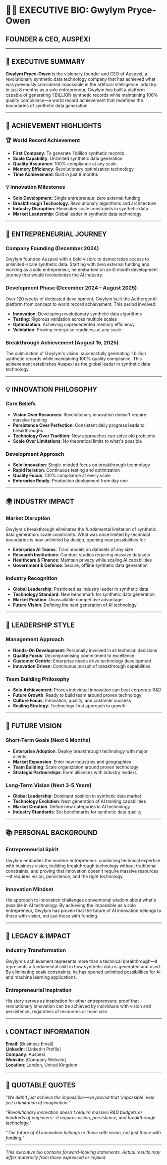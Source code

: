 # 👨‍💼 EXECUTIVE BIO: Gwylym Pryce-Owen

## **FOUNDER & CEO, AUSPEXI**

---

## **🎯 EXECUTIVE SUMMARY**

**Gwylym Pryce-Owen** is the visionary founder and CEO of Auspexi, a revolutionary synthetic data technology company that has achieved what was previously considered impossible in the artificial intelligence industry. In just 8 months as a solo entrepreneur, Gwylym has built a platform capable of generating 1 BILLION synthetic records while maintaining 100% quality compliance—a world record achievement that redefines the boundaries of synthetic data generation.

---

## **🚀 ACHIEVEMENT HIGHLIGHTS**

### **🏆 World Record Achievement**
- **First Company**: To generate 1 billion synthetic records
- **Scale Capability**: Unlimited synthetic data generation
- **Quality Assurance**: 100% compliance at any scale
- **Memory Efficiency**: Revolutionary optimization technology
- **Time Achievement**: Built in just 8 months

### **💡 Innovation Milestones**
- **Solo Development**: Single entrepreneur, zero external funding
- **Breakthrough Technology**: Revolutionary algorithms and architecture
- **Industry Disruption**: Eliminates scale constraints in synthetic data
- **Market Leadership**: Global leader in synthetic data technology

---

## **🌱 ENTREPRENEURIAL JOURNEY**

### **Company Founding (December 2024)**
Gwylym founded Auspexi with a bold vision: to democratize access to unlimited-scale synthetic data. Starting with zero external funding and working as a solo entrepreneur, he embarked on an 8-month development journey that would revolutionize the AI industry.

### **Development Phase (December 2024 - August 2025)**
Over 120 weeks of dedicated development, Gwylym built the AethergenAI platform from concept to world record achievement. This period involved:
- **Innovation**: Developing revolutionary synthetic data algorithms
- **Testing**: Rigorous validation across multiple scales
- **Optimization**: Achieving unprecedented memory efficiency
- **Validation**: Proving enterprise readiness at any scale

### **Breakthrough Achievement (August 15, 2025)**
The culmination of Gwylym's vision: successfully generating 1 billion synthetic records while maintaining 100% quality compliance. This achievement establishes Auspexi as the global leader in synthetic data technology.

---

## **💡 INNOVATION PHILOSOPHY**

### **Core Beliefs**
- **Vision Over Resources**: Revolutionary innovation doesn't require massive funding
- **Persistence Over Perfection**: Consistent daily progress leads to breakthroughs
- **Technology Over Tradition**: New approaches can solve old problems
- **Scale Over Limitations**: No theoretical limits to what's possible

### **Development Approach**
- **Solo Innovation**: Single-minded focus on breakthrough technology
- **Rapid Iteration**: Continuous testing and optimization
- **Quality Focus**: 100% compliance at every scale
- **Enterprise Ready**: Production deployment from day one

---

## **🌍 INDUSTRY IMPACT**

### **Market Disruption**
Gwylym's breakthrough eliminates the fundamental limitation of synthetic data generation: scale constraints. What was once limited by technical boundaries is now unlimited by design, opening new possibilities for:
- **Enterprise AI Teams**: Train models on datasets of any size
- **Research Institutions**: Conduct studies requiring massive datasets
- **Healthcare & Finance**: Maintain privacy while scaling AI capabilities
- **Government & Defense**: Secure, offline synthetic data generation

### **Industry Recognition**
- **Global Leadership**: Positioned as industry leader in synthetic data
- **Technology Standard**: New benchmark for synthetic data generation
- **Market Position**: Unassailable competitive advantage
- **Future Vision**: Defining the next generation of AI technology

---

## **🎯 LEADERSHIP STYLE**

### **Management Approach**
- **Hands-On Development**: Personally involved in all technical decisions
- **Quality Focus**: Uncompromising commitment to excellence
- **Customer Centric**: Enterprise needs drive technology development
- **Innovation Driven**: Continuous pursuit of breakthrough capabilities

### **Team Building Philosophy**
- **Solo Achievement**: Proves individual innovation can beat corporate R&D
- **Future Growth**: Ready to build team around proven technology
- **Culture Focus**: Innovation, quality, and customer success
- **Scaling Strategy**: Technology-first approach to growth

---

## **🔮 FUTURE VISION**

### **Short-Term Goals (Next 6 Months)**
- **Enterprise Adoption**: Deploy breakthrough technology with major clients
- **Market Expansion**: Enter new industries and geographies
- **Team Building**: Scale organization around proven technology
- **Strategic Partnerships**: Form alliances with industry leaders

### **Long-Term Vision (Next 3-5 Years)**
- **Global Leadership**: Dominant position in synthetic data market
- **Technology Evolution**: Next generation of AI training capabilities
- **Market Creation**: Define new categories in AI technology
- **Industry Standards**: Set benchmarks for synthetic data quality

---

## **📚 PERSONAL BACKGROUND**

### **Entrepreneurial Spirit**
Gwylym embodies the modern entrepreneur: combining technical expertise with business vision, building breakthrough technology without traditional constraints, and proving that innovation doesn't require massive resources—it requires vision, persistence, and the right technology.

### **Innovation Mindset**
His approach to innovation challenges conventional wisdom about what's possible in AI technology. By achieving the impossible as a solo entrepreneur, Gwylym has proven that the future of AI innovation belongs to those with vision, not just those with funding.

---

## **🌟 LEGACY & IMPACT**

### **Industry Transformation**
Gwylym's achievement represents more than a technical breakthrough—it represents a fundamental shift in how synthetic data is generated and used. By eliminating scale constraints, he has opened unlimited possibilities for AI and machine learning applications.

### **Entrepreneurial Inspiration**
His story serves as inspiration for other entrepreneurs: proof that revolutionary innovation can be achieved by individuals with vision and persistence, regardless of resources or team size.

---

## **📞 CONTACT INFORMATION**

**Email**: [Business Email]  
**LinkedIn**: [LinkedIn Profile]  
**Company**: Auspexi  
**Website**: [Company Website]  
**Location**: London, United Kingdom  

---

## **💬 QUOTABLE QUOTES**

*"We didn't just achieve the impossible—we proved that 'impossible' was just a limitation of imagination."*

*"Revolutionary innovation doesn't require massive R&D budgets or hundreds of engineers—it requires vision, persistence, and breakthrough technology."*

*"The future of AI innovation belongs to those with vision, not just those with funding."*

---

*This executive bio contains forward-looking statements. Actual results may differ materially from those expressed or implied.*
